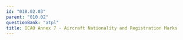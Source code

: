 ```yaml
---
id: "010.02.03"
parent: "010.02"
questionBank: "atpl"
title: ICAO Annex 7 - Aircraft Nationality and Registration Marks
---
```

